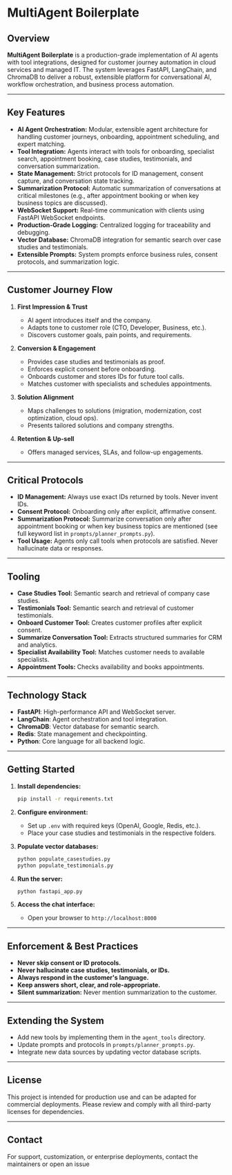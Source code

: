 # MultiAgent Boilerplate

## Overview

**MultiAgent Boilerplate** is a production-grade implementation of AI agents with tool integrations, designed for customer journey automation in cloud services and managed IT. The system leverages FastAPI, LangChain, and ChromaDB to deliver a robust, extensible platform for conversational AI, workflow orchestration, and business process automation.

---

## Key Features

- **AI Agent Orchestration:** Modular, extensible agent architecture for handling customer journeys, onboarding, appointment scheduling, and expert matching.
- **Tool Integration:** Agents interact with tools for onboarding, specialist search, appointment booking, case studies, testimonials, and conversation summarization.
- **State Management:** Strict protocols for ID management, consent capture, and conversation state tracking.
- **Summarization Protocol:** Automatic summarization of conversations at critical milestones (e.g., after appointment booking or when key business topics are discussed).
- **WebSocket Support:** Real-time communication with clients using FastAPI WebSocket endpoints.
- **Production-Grade Logging:** Centralized logging for traceability and debugging.
- **Vector Database:** ChromaDB integration for semantic search over case studies and testimonials.
- **Extensible Prompts:** System prompts enforce business rules, consent protocols, and summarization logic.

---

## Customer Journey Flow

1. **First Impression & Trust**
   - AI agent introduces itself and the company.
   - Adapts tone to customer role (CTO, Developer, Business, etc.).
   - Discovers customer goals, pain points, and requirements.

2. **Conversion & Engagement**
   - Provides case studies and testimonials as proof.
   - Enforces explicit consent before onboarding.
   - Onboards customer and stores IDs for future tool calls.
   - Matches customer with specialists and schedules appointments.

3. **Solution Alignment**
   - Maps challenges to solutions (migration, modernization, cost optimization, cloud ops).
   - Presents tailored solutions and company strengths.

4. **Retention & Up-sell**
   - Offers managed services, SLAs, and follow-up engagements.

---

## Critical Protocols

- **ID Management:** Always use exact IDs returned by tools. Never invent IDs.
- **Consent Protocol:** Onboarding only after explicit, affirmative consent.
- **Summarization Protocol:** Summarize conversation only after appointment booking or when key business topics are mentioned (see full keyword list in `prompts/planner_prompts.py`).
- **Tool Usage:** Agents only call tools when protocols are satisfied. Never hallucinate data or responses.

---

## Tooling

- **Case Studies Tool:** Semantic search and retrieval of company case studies.
- **Testimonials Tool:** Semantic search and retrieval of customer testimonials.
- **Onboard Customer Tool:** Creates customer profiles after explicit consent.
- **Summarize Conversation Tool:** Extracts structured summaries for CRM and analytics.
- **Specialist Availability Tool:** Matches customer needs to available specialists.
- **Appointment Tools:** Checks availability and books appointments.

---

## Technology Stack

- **FastAPI**: High-performance API and WebSocket server.
- **LangChain**: Agent orchestration and tool integration.
- **ChromaDB**: Vector database for semantic search.
- **Redis**: State management and checkpointing.
- **Python**: Core language for all backend logic.

---

## Getting Started

1. **Install dependencies:**
   ```bash
   pip install -r requirements.txt
   ```

2. **Configure environment:**
   - Set up `.env` with required keys (OpenAI, Google, Redis, etc.).
   - Place your case studies and testimonials in the respective folders.

3. **Populate vector databases:**
   ```bash
   python populate_casestudies.py
   python populate_testimonials.py
   ```

4. **Run the server:**
   ```bash
   python fastapi_app.py
   ```

5. **Access the chat interface:**
   - Open your browser to `http://localhost:8000`

---

## Enforcement & Best Practices

- **Never skip consent or ID protocols.**
- **Never hallucinate case studies, testimonials, or IDs.**
- **Always respond in the customer's language.**
- **Keep answers short, clear, and role-appropriate.**
- **Silent summarization:** Never mention summarization to the customer.

---

## Extending the System

- Add new tools by implementing them in the `agent_tools` directory.
- Update prompts and protocols in `prompts/planner_prompts.py`.
- Integrate new data sources by updating vector database scripts.

---

## License

This project is intended for production use and can be adapted for commercial deployments. Please review and comply with all third-party licenses for dependencies.

---

## Contact

For support, customization, or enterprise deployments, contact the maintainers or open an issue